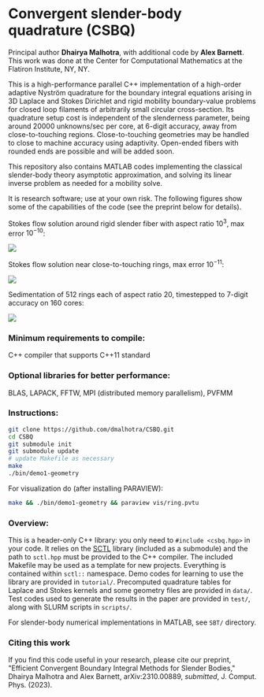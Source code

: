 # Convergent slender-body quadrature (CSBQ)

Principal author **Dhairya Malhotra**, with additional code by **Alex Barnett**.
This work was done at the Center for Computational Mathematics at the Flatiron Institute, NY, NY.

This is a high-performance parallel C++ implementation of a high-order
adaptive Nystr&ouml;m quadrature for the boundary integral equations arising
in 3D Laplace and Stokes Dirichlet and rigid mobility boundary-value problems
for closed loop filaments of arbitrarily small circular cross-section.
Its quadrature setup cost is independent of the slenderness parameter, being around 20000 unknowns/sec per core, at 6-digit accuracy, away from close-to-touching regions.
Close-to-touching geometries may be handled to close to machine accuracy using adaptivity.
Open-ended fibers with rounded ends are possible and will be added soon.

This repository also contains MATLAB codes implementing the classical
slender-body theory asymptotic approximation,
and solving its linear inverse problem as needed for a mobility solve.

It is research software; use at your own risk. The following figures show some of the capabilities of the code (see the preprint below for details).


Stokes flow solution around rigid slender fiber with aspect ratio $10^3$, max error $10^{-10}$:

<img src="pics/tangle-stokes-streamlines_sm.png">

Stokes flow solution near close-to-touching rings, max error $10^{-11}$:

<img src="pics/close-to-touching-streamlines_sm.png">

Sedimentation of 512 rings each of aspect ratio 20, timestepped to 7-digit accuracy on 160 cores:

<img src="pics/sed512-117_sm.png">


### Minimum requirements to compile:

C++ compiler that supports C++11 standard


### Optional libraries for better performance:

BLAS, LAPACK, FFTW, MPI (distributed memory parallelism), PVFMM

### Instructions:

```bash
git clone https://github.com/dmalhotra/CSBQ.git
cd CSBQ
git submodule init
git submodule update
# update Makefile as necessary
make
./bin/demo1-geometry
```

For visualization do (after installing PARAVIEW):

```bash
make && ./bin/demo1-geometry && paraview vis/ring.pvtu
```


### Overview:

This is a header-only C++ library: you only need to `#include <csbq.hpp>` in your code.
It relies on the [SCTL](https://github.com/dmalhotra/SCTL) library (included as a submodule) and the path to `sctl.hpp` must be provided to the C++ compiler.
The included Makefile may be used as a template for new projects.
Everything is contained within `sctl::` namespace.
Demo codes for learning to use the library are provided in `tutorial/`.
Precomputed quadrature tables for Laplace and Stokes kernels and some geometry files are provided in `data/`.
Test codes used to generate the results in the paper are provided in `test/`, along with SLURM scripts in `scripts/`.

For slender-body numerical implementations in MATLAB, see `SBT/` directory.



### Citing this work

If you find this code useful in your research, please cite our preprint,
"Efficient Convergent Boundary Integral Methods for Slender Bodies,"
Dhairya Malhotra and Alex Barnett, arXiv:2310.00889,
*submitted*, J. Comput. Phys. (2023).
